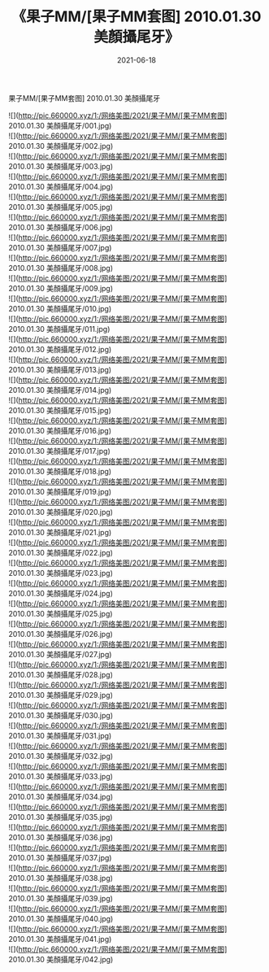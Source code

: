 ﻿---
layout: post
title:  《果子MM/[果子MM套图] 2010.01.30 美顏攝尾牙》
date:   2021-06-18
img: http://pic.660000.xyz/1:/网络美图/2021/果子MM/[果子MM套图] 2010.01.30 美顏攝尾牙/000.jpg
categories: [美女, 清纯, 唯美]
---

果子MM/[果子MM套图] 2010.01.30 美顏攝尾牙

 ![](http://pic.660000.xyz/1:/网络美图/2021/果子MM/[果子MM套图] 2010.01.30 美顏攝尾牙/001.jpg) <br>![](http://pic.660000.xyz/1:/网络美图/2021/果子MM/[果子MM套图] 2010.01.30 美顏攝尾牙/002.jpg) <br>![](http://pic.660000.xyz/1:/网络美图/2021/果子MM/[果子MM套图] 2010.01.30 美顏攝尾牙/003.jpg) <br>![](http://pic.660000.xyz/1:/网络美图/2021/果子MM/[果子MM套图] 2010.01.30 美顏攝尾牙/004.jpg) <br>![](http://pic.660000.xyz/1:/网络美图/2021/果子MM/[果子MM套图] 2010.01.30 美顏攝尾牙/005.jpg) <br>![](http://pic.660000.xyz/1:/网络美图/2021/果子MM/[果子MM套图] 2010.01.30 美顏攝尾牙/006.jpg) <br>![](http://pic.660000.xyz/1:/网络美图/2021/果子MM/[果子MM套图] 2010.01.30 美顏攝尾牙/007.jpg) <br>![](http://pic.660000.xyz/1:/网络美图/2021/果子MM/[果子MM套图] 2010.01.30 美顏攝尾牙/008.jpg) <br>![](http://pic.660000.xyz/1:/网络美图/2021/果子MM/[果子MM套图] 2010.01.30 美顏攝尾牙/009.jpg) <br>![](http://pic.660000.xyz/1:/网络美图/2021/果子MM/[果子MM套图] 2010.01.30 美顏攝尾牙/010.jpg) <br>![](http://pic.660000.xyz/1:/网络美图/2021/果子MM/[果子MM套图] 2010.01.30 美顏攝尾牙/011.jpg) <br>![](http://pic.660000.xyz/1:/网络美图/2021/果子MM/[果子MM套图] 2010.01.30 美顏攝尾牙/012.jpg) <br>![](http://pic.660000.xyz/1:/网络美图/2021/果子MM/[果子MM套图] 2010.01.30 美顏攝尾牙/013.jpg) <br>![](http://pic.660000.xyz/1:/网络美图/2021/果子MM/[果子MM套图] 2010.01.30 美顏攝尾牙/014.jpg) <br>![](http://pic.660000.xyz/1:/网络美图/2021/果子MM/[果子MM套图] 2010.01.30 美顏攝尾牙/015.jpg) <br>![](http://pic.660000.xyz/1:/网络美图/2021/果子MM/[果子MM套图] 2010.01.30 美顏攝尾牙/016.jpg) <br>![](http://pic.660000.xyz/1:/网络美图/2021/果子MM/[果子MM套图] 2010.01.30 美顏攝尾牙/017.jpg) <br>![](http://pic.660000.xyz/1:/网络美图/2021/果子MM/[果子MM套图] 2010.01.30 美顏攝尾牙/018.jpg) <br>![](http://pic.660000.xyz/1:/网络美图/2021/果子MM/[果子MM套图] 2010.01.30 美顏攝尾牙/019.jpg) <br>![](http://pic.660000.xyz/1:/网络美图/2021/果子MM/[果子MM套图] 2010.01.30 美顏攝尾牙/020.jpg) <br>![](http://pic.660000.xyz/1:/网络美图/2021/果子MM/[果子MM套图] 2010.01.30 美顏攝尾牙/021.jpg) <br>![](http://pic.660000.xyz/1:/网络美图/2021/果子MM/[果子MM套图] 2010.01.30 美顏攝尾牙/022.jpg) <br>![](http://pic.660000.xyz/1:/网络美图/2021/果子MM/[果子MM套图] 2010.01.30 美顏攝尾牙/023.jpg) <br>![](http://pic.660000.xyz/1:/网络美图/2021/果子MM/[果子MM套图] 2010.01.30 美顏攝尾牙/024.jpg) <br>![](http://pic.660000.xyz/1:/网络美图/2021/果子MM/[果子MM套图] 2010.01.30 美顏攝尾牙/025.jpg) <br>![](http://pic.660000.xyz/1:/网络美图/2021/果子MM/[果子MM套图] 2010.01.30 美顏攝尾牙/026.jpg) <br>![](http://pic.660000.xyz/1:/网络美图/2021/果子MM/[果子MM套图] 2010.01.30 美顏攝尾牙/027.jpg) <br>![](http://pic.660000.xyz/1:/网络美图/2021/果子MM/[果子MM套图] 2010.01.30 美顏攝尾牙/028.jpg) <br>![](http://pic.660000.xyz/1:/网络美图/2021/果子MM/[果子MM套图] 2010.01.30 美顏攝尾牙/029.jpg) <br>![](http://pic.660000.xyz/1:/网络美图/2021/果子MM/[果子MM套图] 2010.01.30 美顏攝尾牙/030.jpg) <br>![](http://pic.660000.xyz/1:/网络美图/2021/果子MM/[果子MM套图] 2010.01.30 美顏攝尾牙/031.jpg) <br>![](http://pic.660000.xyz/1:/网络美图/2021/果子MM/[果子MM套图] 2010.01.30 美顏攝尾牙/032.jpg) <br>![](http://pic.660000.xyz/1:/网络美图/2021/果子MM/[果子MM套图] 2010.01.30 美顏攝尾牙/033.jpg) <br>![](http://pic.660000.xyz/1:/网络美图/2021/果子MM/[果子MM套图] 2010.01.30 美顏攝尾牙/034.jpg) <br>![](http://pic.660000.xyz/1:/网络美图/2021/果子MM/[果子MM套图] 2010.01.30 美顏攝尾牙/035.jpg) <br>![](http://pic.660000.xyz/1:/网络美图/2021/果子MM/[果子MM套图] 2010.01.30 美顏攝尾牙/036.jpg) <br>![](http://pic.660000.xyz/1:/网络美图/2021/果子MM/[果子MM套图] 2010.01.30 美顏攝尾牙/037.jpg) <br>![](http://pic.660000.xyz/1:/网络美图/2021/果子MM/[果子MM套图] 2010.01.30 美顏攝尾牙/038.jpg) <br>![](http://pic.660000.xyz/1:/网络美图/2021/果子MM/[果子MM套图] 2010.01.30 美顏攝尾牙/039.jpg) <br>![](http://pic.660000.xyz/1:/网络美图/2021/果子MM/[果子MM套图] 2010.01.30 美顏攝尾牙/040.jpg) <br>![](http://pic.660000.xyz/1:/网络美图/2021/果子MM/[果子MM套图] 2010.01.30 美顏攝尾牙/041.jpg) <br>![](http://pic.660000.xyz/1:/网络美图/2021/果子MM/[果子MM套图] 2010.01.30 美顏攝尾牙/042.jpg) <br>